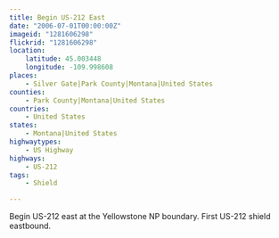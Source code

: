```yaml
---
title: Begin US-212 East
date: "2006-07-01T00:00:00Z"
imageid: "1281606298"
flickrid: "1281606298"
location:
    latitude: 45.003448
    longitude: -109.998608
places:
    - Silver Gate|Park County|Montana|United States
counties:
    - Park County|Montana|United States
countries:
    - United States
states:
    - Montana|United States
highwaytypes:
    - US Highway
highways:
    - US-212
tags:
    - Shield

---
```

Begin US-212 east at the Yellowstone NP boundary.  First US-212 shield eastbound.
